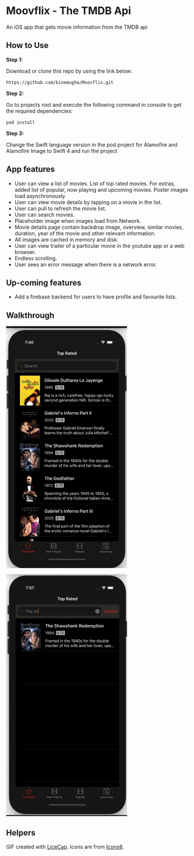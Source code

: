 # Moovflix - The TMDB Api
An iOS app that gets movie information from the TMDB api

## How to Use 

**Step 1:**

Download or clone this repo by using the link below:

```
https://github.com/binemugha/Moovflix.git
```

**Step 2:**

Go to projects root and execute the following command in console to get the required dependencies: 

```
pod install 
```

**Step 3:**

Change the Swift language version in the pod project for Alamofire and Alamofire Image to Swift 4 and run the project

##  App features
- User can view a list of movies. List of top rated movies. For extras, added list of popular, now playing and upcoming movies. Poster images load asynchronously.
- User can view movie details by tapping on a movie in the list.
- User can pull to refresh the movie list.
- User can search movies.
- Placeholder image when images load from Network.
- Movie details page contain backdrop image, overview, similar movies, duration, year of the movie and other relevant information.
- All images are cached in memory and disk.
- User can view trailer of a particular movie in the youtube app or a web browser.
- Endless scrolling.
- User sees an error message when there is a network error.

## Up-coming features
- Add a firebase backend for users to have profile and favourite lists.


## Walkthrough

![Video Walkthrough](TopRatedSearch.gif)

![Video Walkthrough](MovieDetails.gif)


## Helpers
GIF created with [LiceCap](http://www.cockos.com/licecap/).
Icons are from [Icons8](https://icons8.com).

